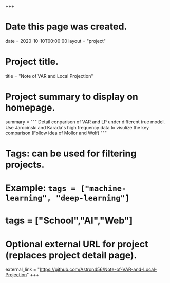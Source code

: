 +++
# Date this page was created.
date = 2020-10-10T00:00:00
layout = "project"

# Project title.
title = "Note of VAR and Local Projection"

# Project summary to display on homepage.
summary = """
 Detail conparison of VAR and LP under different true model. Use Jarocinski and Karada's high frequency data to visulize the key comparison (Follow idea of Mollor and Wolf)
 """

# Tags: can be used for filtering projects.
# Example: `tags = ["machine-learning", "deep-learning"]`
# tags = ["School","AI","Web"]

# Optional external URL for project (replaces project detail page).
external_link = "https://github.com/Astron456/Note-of-VAR-and-Local-Projection"
+++
